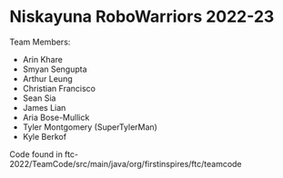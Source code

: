 # Niskayuna RoboWarriors 2022-23

Team Members:
- Arin Khare
- Smyan Sengupta
- Arthur Leung
- Christian Francisco
- Sean Sia
- James Lian
- Aria Bose-Mullick
- Tyler Montgomery (SuperTylerMan)
- Kyle Berkof

Code found in ftc-2022/TeamCode/src/main/java/org/firstinspires/ftc/teamcode
